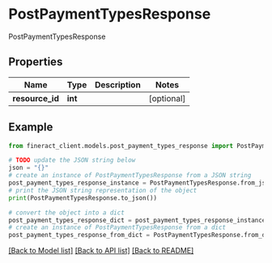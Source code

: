 # PostPaymentTypesResponse

PostPaymentTypesResponse

## Properties

Name | Type | Description | Notes
------------ | ------------- | ------------- | -------------
**resource_id** | **int** |  | [optional] 

## Example

```python
from fineract_client.models.post_payment_types_response import PostPaymentTypesResponse

# TODO update the JSON string below
json = "{}"
# create an instance of PostPaymentTypesResponse from a JSON string
post_payment_types_response_instance = PostPaymentTypesResponse.from_json(json)
# print the JSON string representation of the object
print(PostPaymentTypesResponse.to_json())

# convert the object into a dict
post_payment_types_response_dict = post_payment_types_response_instance.to_dict()
# create an instance of PostPaymentTypesResponse from a dict
post_payment_types_response_from_dict = PostPaymentTypesResponse.from_dict(post_payment_types_response_dict)
```
[[Back to Model list]](../README.md#documentation-for-models) [[Back to API list]](../README.md#documentation-for-api-endpoints) [[Back to README]](../README.md)


